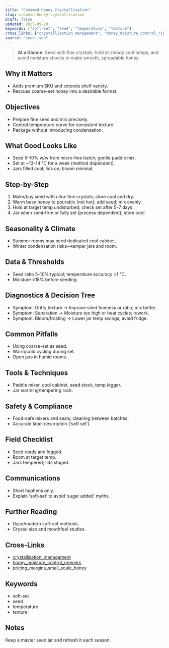 ```yaml
---
title: "Creamed Honey Crystallisation"
slug: creamed-honey-crystallisation
draft: false
updated: 2025-09-29
keywords: ["soft-set", "seed", "temperature", "texture"]
cross_links: ["crystallisation_management", "honey_moisture_control_ripeners", "pricing_margins_small_scale_honey"]
source: "seed-json"
---
```


> **At a Glance:** Seed with fine crystals, hold at steady cool temps, and avoid moisture shocks to make smooth, spreadable honey.

## Why it Matters
- Adds premium SKU and extends shelf variety.
- Rescues coarse-set honey into a desirable format.

## Objectives
- Prepare fine seed and mix precisely.
- Control temperature curve for consistent texture.
- Package without introducing condensation.

## What Good Looks Like
- Seed 5–10% w/w from micro-fine batch; gentle paddle mix.
- Set at ~13–14 °C for a week (method dependent).
- Jars filled cool; lids on; bloom minimal.

## Step-by-Step
1) Make/buy seed with ultra-fine crystals; store cool and dry.
2) Warm base honey to pourable (not hot); add seed; mix evenly.
3) Hold at target temp undisturbed; check set after 5–7 days.
4) Jar when semi-firm or fully set (process dependent); store cool.

## Seasonality & Climate
- Summer rooms may need dedicated cool cabinet.
- Winter condensation risks—temper jars and room.

## Data & Thresholds
- Seed ratio 5–10% typical; temperature accuracy ±1 °C.
- Moisture ≤18% before seeding.

## Diagnostics & Decision Tree
- Symptom: Gritty texture -> Improve seed fineness or ratio; mix better.
- Symptom: Separation -> Moisture too high or heat cycles; rework.
- Symptom: Bloom/frosting -> Lower jar temp swings; avoid fridge.

## Common Pitfalls
- Using coarse-set as seed.
- Warm/cold cycling during set.
- Open jars in humid rooms.

## Tools & Techniques
- Paddle mixer, cool cabinet, seed stock, temp logger.
- Jar warming/tempering rack.

## Safety & Compliance
- Food-safe mixers and seals; cleaning between batches.
- Accurate label description (‘soft set’).

## Field Checklist
- Seed ready and logged.
- Room at target temp.
- Jars tempered; lids staged.

## Communications
- Short hyphens only.
- Explain ‘soft-set’ to avoid ‘sugar added’ myths.

## Further Reading
- Dyce/modern soft-set methods.
- Crystal size and mouthfeel studies.

## Cross-Links
- [crystallisation_management](/topics/crystallisation-management/)
- [honey_moisture_control_ripeners](/topics/honey-moisture-control-ripeners/)
- [pricing_margins_small_scale_honey](/topics/pricing-margins-small-scale-honey/)

## Keywords
- soft-set
- seed
- temperature
- texture

## Notes
Keep a master seed jar and refresh it each season.
